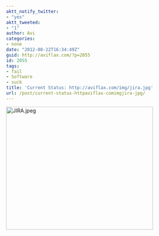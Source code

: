 ```yaml
---
aktt_notify_twitter:
- "yes"
aktt_tweeted:
- "1"
author: Avi
categories:
- none
date: "2012-08-22T16:34:49Z"
guid: http://aviflax.com/?p=2055
id: 2055
tags:
- fail
- Software
- suck
title: 'Current Status: http://aviflax.com/img/jira.jpg'
url: /post/current-status-httpaviflax-comimgjira-jpg/
---
```

<img src="http://aviflax.com/img/jira.jpg" alt="JIRA.jpeg" title="JIRA.jpeg" border="0" width="400" height="336" />